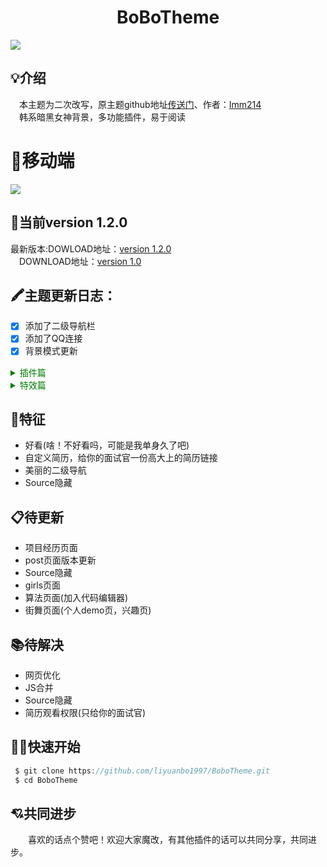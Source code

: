 <h1 align="center">BoBoTheme</h1>

<img align="center" src="https://picturestr.oss-cn-shanghai.aliyuncs.com/img/20200312152839.png">

## 💡介绍
&emsp;本主题为二次改写，原主题github地址[传送门](https://github.com/lmm214/gridea-theme-breek/)、作者：[Imm214](https://github.com/lmm214)
<br/>
&emsp;韩系暗黑女神背景，多功能插件，易于阅读
# 📲移动端
<img align="center" src="https://picturestr.oss-cn-shanghai.aliyuncs.com/img/20200313094033.png">

## 🔫当前version 1.2.0
最新版本:DOWLOAD地址：[version 1.2.0](https://github.com/liyuanbo1997/BoboTheme/releases)<br/>
&ensp;&ensp;DOWNLOAD地址：[version 1.0](https://github.com/liyuanbo1997/BoboTheme/releases)

## 🖍主题更新日志：
- [X] 添加了二级导航栏
- [X] 添加了QQ连接
- [X] 背景模式更新

<details>
<summary style="color:green">插件篇</summary>
<p style="color:yellow">&emsp;live2d 看板娘</p>
<p>&emsp;时间运行显示</p>
<p>&emsp;二级导航链接更新</p>
<p>&emsp;个人简历模板</p>
</details>
<details>
<summary style="color:green">特效篇</summary>
   <p>&emsp;雪花特效</p>
   <p>&emsp;鼠标点击特效(还有更多的特效在页面类)</p>
</details>

## 🔞特征
+ 好看(啥！不好看吗，可能是我单身久了吧)
+ 自定义简历，给你的面试官一份高大上的简历链接
+ 美丽的二级导航
+ Source隐藏

## 📋待更新
+ 项目经历页面
+ post页面版本更新
+ Source隐藏
+ girls页面
+ 算法页面(加入代码编辑器)
+ 街舞页面(个人demo页，兴趣页)

## 📚待解决
 + 网页优化
 + JS合并
 + Source隐藏
 + 简历观看权限(只给你的面试官)
 
## 🏄‍♀快速开始
```java
 $ git clone https://github.com/liyuanbo1997/BoboTheme.git
 $ cd BoboTheme
```

## 💘共同进步
&emsp;&emsp;喜欢的话点个赞吧！欢迎大家魔改，有其他插件的话可以共同分享，共同进步。








